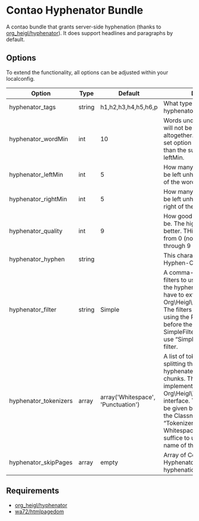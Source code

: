# Contao Hyphenator Bundle

A contao bundle that grants server-side hyphenation (thanks to [org_heigl/hyphenator](https://github.com/heiglandreas/Org_Heigl_Hyphenator)). 
It does support headlines and paragraphs by default. 

## Options

To extend the functionality, all options can be adjusted within your localconfig.

Option | Type | Default |  Description
------ | ---- | ------- |  -----------
hyphenator_tags | string | h1,h2,h3,h4,h5,h6,p | What type of tags the hyphenator should look at. 
hyphenator_wordMin | int | 10 | Words under the given length will not be hyphenated altogether. It makes sense to set option to a higher value than the sum of rightMin and leftMin.
hyphenator_leftMin | int | 5 | How many characters have to be left unhyphenated to the left of the word. 
hyphenator_rightMin | int | 5 | How many characters have to be left unhyphenated to the right of the word.
hyphenator_quality | int | 9 | How good shal the hyphenation be. The higher the number the better. THis can be any integer from 0 (no Hyphenation at all) through 9 (best hyphernation).
hyphenator_hyphen | string | &shy; | This character shall be used as Hyphen-Character. 
hyphenator_filter | string | Simple | A comma-separated list of filters to use for postprocessing the hyphenated text The filters have to extend the Org\Heigl\Filter\Filter-class. The filters can be given by using the Part of the Classname before the “Filter”. So for the SimpleFilter it would suffice to use “Simple” as name of the filter. 
hyphenator_tokenizers | array | array('Whitespace', 'Punctuation') | A list of tokenizers to use for splitting the text to be hyphenated into hypheable chunks. The tokenizers have to implement the Org\Heigl\Tokenizer\Tokenizer-interface. The tokenizers can be given by using the Part of the Classname before the “Tokenizer”. So for the WhitespaceTokeinzer it would suffice to use “Whitespace” as name of the tokenizer. 
hyphenator_skipPages | array | empty | Array of Contao Page Ids, the Hyphenator should skip from hyphenation. 


## Requirements

* [org_heigl/hyphenator](https://github.com/heiglandreas/Org_Heigl_Hyphenator)
* [wa72/htmlpagedom](https://github.com/wasinger/htmlpagedom)
